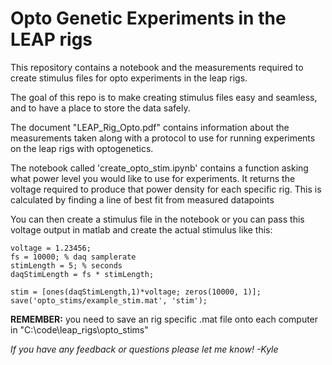 # Opto Genetic Experiments in the LEAP rigs

This repository contains a notebook and the measurements required to create stimulus files for opto experiments in the leap rigs. 

The goal of this repo is to make creating stimulus files easy and seamless, and to have a place to store the data safely.

The document "LEAP_Rig_Opto.pdf" contains information about the measurements taken along with a protocol to use for running experiments on the leap rigs with optogenetics.

The notebook called 'create_opto_stim.ipynb' contains a function asking what power level you would like to use for experiments. It returns the voltage required to produce that power density for each specific rig. This is calculated by finding a line of best fit from measured datapoints

You can then create a stimulus file in the notebook or you can pass this voltage output in matlab and create the actual stimulus like this:

```
voltage = 1.23456;
fs = 10000; % daq samplerate
stimLength = 5; % seconds
daqStimLength = fs * stimLength;

stim = [ones(daqStimLength,1)*voltage; zeros(10000, 1)];
save('opto_stims/example_stim.mat', 'stim');
```

**REMEMBER:** you need to save an rig specific .mat file onto each computer in "C:\code\leap_rigs\opto_stims"

*If you have any feedback or questions please let me know!
-Kyle*
